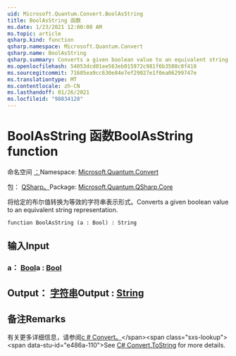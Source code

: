 ```yaml
---
uid: Microsoft.Quantum.Convert.BoolAsString
title: BoolAsString 函数
ms.date: 1/23/2021 12:00:00 AM
ms.topic: article
qsharp.kind: function
qsharp.namespace: Microsoft.Quantum.Convert
qsharp.name: BoolAsString
qsharp.summary: Converts a given boolean value to an equivalent string representation.
ms.openlocfilehash: 54053dcd01ee563eb015972c981f6b3508c0f418
ms.sourcegitcommit: 71605ea9cc630e84e7ef29027e1f0ea06299747e
ms.translationtype: MT
ms.contentlocale: zh-CN
ms.lasthandoff: 01/26/2021
ms.locfileid: "98834128"
---
```

# <a name="boolasstring-function"></a><span data-ttu-id="e486a-102">BoolAsString 函数</span><span class="sxs-lookup"><span data-stu-id="e486a-102">BoolAsString function</span></span>

<span data-ttu-id="e486a-103">命名空间 [：](xref:Microsoft.Quantum.Convert)</span><span class="sxs-lookup"><span data-stu-id="e486a-103">Namespace: [Microsoft.Quantum.Convert](xref:Microsoft.Quantum.Convert)</span></span>

<span data-ttu-id="e486a-104">包： [QSharp。](https://nuget.org/packages/Microsoft.Quantum.QSharp.Core)</span><span class="sxs-lookup"><span data-stu-id="e486a-104">Package: [Microsoft.Quantum.QSharp.Core](https://nuget.org/packages/Microsoft.Quantum.QSharp.Core)</span></span>


<span data-ttu-id="e486a-105">将给定的布尔值转换为等效的字符串表示形式。</span><span class="sxs-lookup"><span data-stu-id="e486a-105">Converts a given boolean value to an equivalent string representation.</span></span>

```qsharp
function BoolAsString (a : Bool) : String
```


## <a name="input"></a><span data-ttu-id="e486a-106">输入</span><span class="sxs-lookup"><span data-stu-id="e486a-106">Input</span></span>

### <a name="a--bool"></a><span data-ttu-id="e486a-107">a： [Bool](xref:microsoft.quantum.lang-ref.bool)</span><span class="sxs-lookup"><span data-stu-id="e486a-107">a : [Bool](xref:microsoft.quantum.lang-ref.bool)</span></span>





## <a name="output--string"></a><span data-ttu-id="e486a-108">Output： [字符串](xref:microsoft.quantum.lang-ref.string)</span><span class="sxs-lookup"><span data-stu-id="e486a-108">Output : [String](xref:microsoft.quantum.lang-ref.string)</span></span>



## <a name="remarks"></a><span data-ttu-id="e486a-109">备注</span><span class="sxs-lookup"><span data-stu-id="e486a-109">Remarks</span></span>

<span data-ttu-id="e486a-110">有关更多详细信息，请参阅[c # Convert。](https://docs.microsoft.com/dotnet/api/system.convert.tostring?view=netframework-4.7.1#System_Convert_ToString_System_Boolean_)</span><span class="sxs-lookup"><span data-stu-id="e486a-110">See [C# Convert.ToString](https://docs.microsoft.com/dotnet/api/system.convert.tostring?view=netframework-4.7.1#System_Convert_ToString_System_Boolean_) for more details.</span></span>